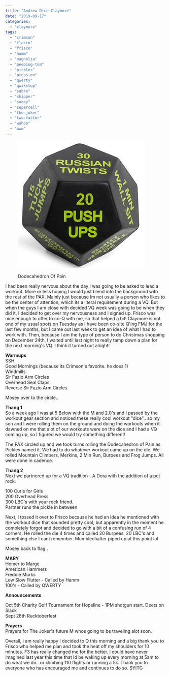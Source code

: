 ```yaml
---
title: "Andrew Dice Claymore"
date: "2019-09-17"
categories: 
  - "claymore"
tags: 
  - "crimson"
  - "flacco"
  - "frisco"
  - "hamm"
  - "magnolia"
  - "peeping-tom"
  - "pickles"
  - "press-on"
  - "qwerty"
  - "qwikstop"
  - "sabre"
  - "skipper"
  - "sooey"
  - "supercell"
  - "the-joker"
  - "two-factor"
  - "wahoo"
  - "www"
---
```


<figure>

![](images/2779221_sports-dice_ecom1822-2.jpg)

<figcaption>

Dodecahedron Of Pain

</figcaption>

</figure>

I had been really nervous about the day I was going to be asked to lead a workout. More or less hoping I would just blend into the background with the rest of the PAX. Mainly just because Im not usually a person who likes to be the center of attention, which its a literal requirement during a VQ. But when the guys I am close with decided VQ week was going to be when they did it, I decided to get over my nervousness and I signed up. Frisco was nice enough to offer to co-Q with me, so that helped a bit! Claymore is not one of my usual spots on Tuesday as I have been co-site Q'ing FMJ for the last few months, but I came out last week to get an idea of what I had to work with. Then, because I am the type of person to do Christmas shopping on December 24th, I waited until last night to really tamp down a plan for the next morning's VQ. I think it turned out alright!

**Warmups**  
SSH  
Good Mornings (because its Crimson's favorite. he does 1)  
Windmills  
Sir Fazio Arm Circles  
Overhead Seal Claps  
Reverse Sir Fazio Arm Circles  
  
Mosey over to the circle..

**Thang 1**  
So a week ago I was at 5 Below with the M and 2.0's and I passed by the workout gear section and noticed these really cool workout "dice".. so my son and I were rolling them on the ground and doing the workouts when it dawned on me that alot of our workouts were on the dice and I had a VQ coming up, so I figured we would try something different!  
  
The PAX circled up and we took turns rolling the Dodecahedron of Pain as Pickles named it. We had to do whatever workout came up on the die. We rolled Mountain Climbers, Merkins, 2 Min Run, Burpees and Frog Jumps. All were done in cadence.

**Thang 2**  
Next we partnered up for a VQ tradition - A Dora with the addition of a pet rock.  
  
100 Curls for Girls  
200 Overhead Press  
300 LBC's with your rock friend.  
Partner runs the pickle in between  
  
Next, I tossed it over to Frisco because he had an idea he mentioned with the workout dice that sounded pretty cool, but apparently in the moment he completely forgot and decided to go with a bit of a confusing run of 4 corners. He rolled the die 4 times and called 20 Burpees, 20 LBC's and something else I cant remember. Mumblechatter piped up at this point lol  
  
Mosey back to flag..

**MARY**  
Homer to Marge  
American Hammers  
Freddie Murks  
Low Slow Flutter - Called by Hamm  
100's - Called by QWERTY

**Announcements**  
  
Oct 5th Charity Golf Tournament for Hopeline - 1PM shotgun start. Deets on Slack  
Sept 28th Rucktoberfest  
  
**Prayers**  
Prayers for The Joker's future M whos going to be traveling alot soon.  
  
Overall, I am really happy I decided to Q this morning and a big thank you to Frisco who helped me plan and took the heat off my shoulders for 10 minutes. F3 has really changed me for the better. I could have never imagined last year this time that Id be waking up every morning at 5am to do what we do.. or climbing 110 flights or running a 5k. Thank you to everyone who has encouraged me and continues to do so. SYITG
